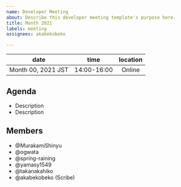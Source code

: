 ```yaml
---
name: Developer Meeting
about: Describe this developer meeting template's purpose here.
title: Month 2021
labels: meeting
assignees: akabekobeko

---
```


|date | time | location|
|:--:|:--:|:--:|
|Month 00, 2021 JST | 14:00-16:00 |Online|

## Agenda

- Description
- Description

## Members

- @MurakamiShinyu
- @ogwata
- @spring-raining
- @yamasy1549
- @takanakahiko
- @akabekobeko (Scribe)
